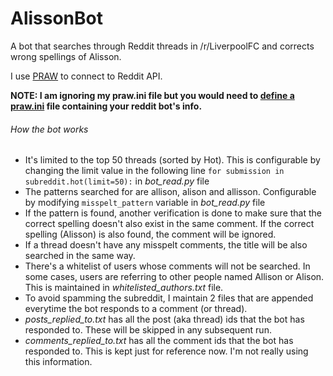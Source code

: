 # AlissonBot
A bot that searches through Reddit threads in /r/LiverpoolFC and corrects wrong spellings of Alisson.

I use [PRAW](https://praw.readthedocs.io/en/latest/index.html) to connect to Reddit API.

**NOTE: I am ignoring my praw.ini file but you would need to [define a praw.ini](https://praw.readthedocs.io/en/latest/getting_started/configuration/prawini.html) file containing your reddit bot's info.**

###### How the bot works
- It's limited to the top 50 threads (sorted by Hot). This is configurable by changing the limit value in the following line
  `for submission in subreddit.hot(limit=50):` in _bot_read.py_ file
- The patterns searched for are allison, alison and allisson. Configurable by modifying `misspelt_pattern` variable in _bot_read.py_ file
- If the pattern is found, another verification is done to make sure that the correct spelling doesn't also exist in the same comment.
  If the correct spelling (Alisson) is also found, the comment will be ignored.
- If a thread doesn't have any misspelt comments, the title will be also searched in the same way.
- There's a whitelist of users whose comments will not be searched. In some cases, users are referring to other people named Allison or Alison. This is maintained in _whitelisted_authors.txt_ file.
- To avoid spamming the subreddit, I maintain 2 files that are appended everytime the bot responds to a comment (or thread).
- _posts_replied_to.txt_ has all the post (aka thread) ids that the bot has responded to. These will be skipped in any subsequent run.
- _comments_replied_to.txt_ has all the comment ids that the bot has responded to. This is kept just for reference now. I'm not really using this information.
